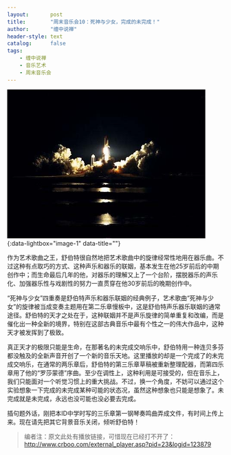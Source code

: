 ```yaml
---
layout:       post
title:        "周末音乐会10：死神与少女，完成的未完成！"
author:       "缠中说禅"
header-style: text
catalog:      false
tags:
    - 缠中说禅
    - 音乐艺术
    - 周末音乐会
---
```


[![](/img/czsc/20060923-0315.png)](/img/czsc/20060923-0315.png){:data-lightbox="image-1" data-title=""}



作为艺术歌曲之王，舒伯特很自然地把艺术歌曲中的旋律经常性地用在器乐曲。不过这种有点取巧的方式、这种声乐和器乐的联姻，基本发生在他25岁前后的中期创作中；而生命最后几年的他，对器乐的理解又上了一个台阶，摆脱器乐的声乐化、加强器乐性与戏剧性的努力一直贯穿在他30岁前后的晚期创作中。



“死神与少女”四重奏是舒伯特声乐和器乐联姻的经典例子，艺术歌曲“死神与少女”的旋律被当成变奏主题用在第二乐章慢板中，这是舒伯特声乐器乐联姻的通常途径。舒伯特的天才之处在于，这种联姻并不是声乐旋律的简单重复和改编，而是催化出一种全新的境界，特别在这部古典音乐中最有个性之一的伟大作品中，这种天才被发挥到了极致。



真正天才的极限只能是生命，在那著名的未完成交响乐中，舒伯特用一种连贝多芬都没触及的全新声音开创了一个新的音乐天地。这里播放的却是一个完成了的未完成交响乐，在通常的两乐章后，舒伯特的第三乐章草稿被重新整理配器，而第四乐章用了他的“罗莎蒙德”序曲。至少在调性上，这种利用是可接受的，但在音乐上，我们只能面对一个听觉习惯上的重大挑战。不过，换一个角度，不妨可以通过这个实验想象一下完成的未完成某种可能的状态况，虽然这种想象也只能是想象了。未完成就是未完成，永远也没可能也没必要去完成。



插句题外话，刚把本ID中学时写的三乐章第一钢琴奏鸣曲弄成文件，有时间上传上来。现在请先把其它背景音乐关闭，倾听舒伯特！



> 编者注：原文此处有播放链接，可惜现在已经打不开了：http://www.crboo.com/external_player.asp?pid=23&logid=123879
